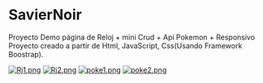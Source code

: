 # SavierNoir
Proyecto Demo página de Reloj + mini Crud + Api Pokemon + Responsivo
Proyecto creado a partir de Html, JavaScript, Css(Usando Framework Boostrap).

[![Rj1.png](https://i.postimg.cc/Nfc4x14s/Rj1.png)](https://postimg.cc/9zLZmwKK)
[![Rj2.png](https://i.postimg.cc/vmcLmXQz/Rj2.png)](https://postimg.cc/KKhgqP3k)
[![poke1.png](https://i.postimg.cc/PrMysJTk/poke1.png)](https://postimg.cc/0bbD78zt)
[![poke2.png](https://i.postimg.cc/9fsttqty/poke2.png)](https://postimg.cc/Z9FdJnQq)
